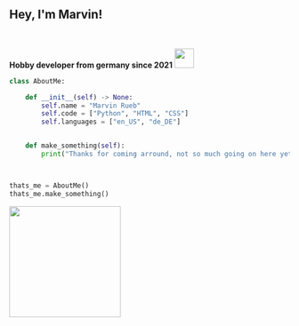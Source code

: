 ## Hey, I'm Marvin!

<br/>

**Hobby developer from germany since 2021** <img src="https://media.tenor.com/NCRHhqkXrJYAAAAi/programmers-go-internet.gif" width="35">



```py
class AboutMe:

    def __init__(self) -> None:
        self.name = "Marvin Rueb"
        self.code = ["Python", "HTML", "CSS"]
        self.languages = ["en_US", "de_DE"]


    def make_something(self):
        print("Thanks for coming arround, not so much going on here yet!")



thats_me = AboutMe()
thats_me.make_something()
```


<a href="https://github.com/marvrb"><img src="https://img.shields.io/badge/Editor-Visual%20studio%20code-%23007ACC?style=for-the-badge&logo=visualstudiocode" width="200">
<a/>
